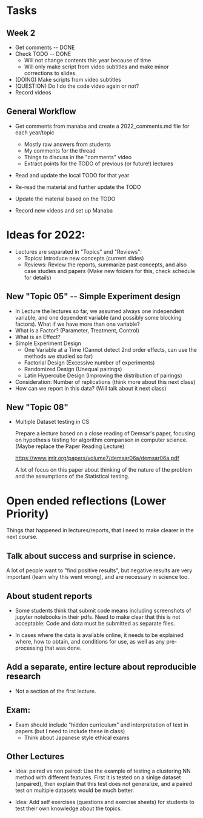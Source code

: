# Tasks

## Week 2
- Get comments -- DONE
- Check TODO -- DONE
  - Will not change contents this year because of time
  - Will only make script from video subtitles and make minor corrections
    to slides.
- (DOING) Make scripts from video subtitles
- (QUESTION) Do I do the code video again or not?
- Record videos

## General Workflow
- Get comments from manaba and create a 2022_comments.md file for each year/topic
  - Mostly raw answers from students
  - My comments for the thread
  - Things to discuss in the "comments" video
  - Extract points for the TODO of previous (or future!) lectures

- Read and update the local TODO for that year
- Re-read the material and further update the TODO

- Update the material based on the TODO

- Record new videos and set up Manaba

# Ideas for 2022:
- Lectures are separated in "Topics" and "Reviews":
  - Topics: Introduce new concepts (current slides)
  - Reviews: Review the reports, summarize past concepts, and also case studies and papers
    (Make new folders for this, check schedule for details)

## New "Topic 05" -- Simple Experiment design
- In Lecture the lectures so far, we assumed always one independent variable, and one dependent variable (and possibly some blocking factors). What if we have more than one variable?
- What is a Factor? (Parameter, Treatment, Control)
- What is an Effect?
- Simple Experiment Design
  - One Variable at a Time (Cannot detect 2nd order effects, can use the methods we studied so far)
  - Factorial Design (Excessive number of experiments)
  - Randomized Design (Unequal pairings)
  - Latin Hypercube Design (Improving the distribution of pairings)
- Consideration: Number of replications (think more about this next class)
- How can we report in this data? (Will talk about it next class)

## New "Topic 08"
- Multiple Dataset testing in CS

  Prepare a lecture based on a close reading of Demsar's paper, focusing
  on hypothesis testing for algorithm comparison in computer science.
  (Maybe replace the Paper Reading Lecture)

  https://www.jmlr.org/papers/volume7/demsar06a/demsar06a.pdf

  A lot of focus on this paper about thinking of the nature of the
  problem and the assumptions of the Statistical testing.

# Open ended reflections (Lower Priority)

Things that happened in lectures/reports, that I need to make clearer in the next course.

## Talk about success and surprise in science.

A lot of people want to "find positive results", but negative results are very important (learn why this went wrong), and are necessary in science too.

## About student reports
- Some students think that submit code means including screenshots of jupyter notebooks in their pdfs. Need to make clear that this is not acceptable: Code and data must be submitted as separate files.

- In cases where the data is available online, it needs to be explained where, how to obtain, and conditions for use, as well as any pre-processing that was done.

## Add a separate, entire lecture about reproducible research
- Not a section of the first lecture.


## Exam:
- Exam should include "hidden curriculum" and interpretation of
  text in papers (but I need to include these in class)
  - Think about Japanese style ethical exams

## Other Lectures
- Idea: paired vs non paired: Use the example of testing a clustering
  NN method with different features. First it is tested on a sinlge
  dataset (unpaired), then explain that this test does not generalize,
  and a paired test on multiple datasets would be much better.

- Idea: Add self exercises (questions and exercise sheets) for
  students to test their own knowledge about the topics.

